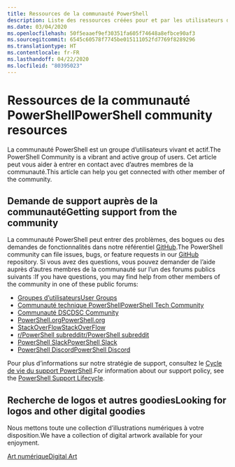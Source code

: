 ```yaml
---
title: Ressources de la communauté PowerShell
description: Liste des ressources créées pour et par les utilisateurs de PowerShell.
ms.date: 03/04/2020
ms.openlocfilehash: 50f5eaaef9ef30351fa605f74648a8efbce90af3
ms.sourcegitcommit: 6545c60578f7745be015111052fd7769f8289296
ms.translationtype: HT
ms.contentlocale: fr-FR
ms.lasthandoff: 04/22/2020
ms.locfileid: "80395023"
---
```

# <a name="powershell-community-resources"></a><span data-ttu-id="e70d3-103">Ressources de la communauté PowerShell</span><span class="sxs-lookup"><span data-stu-id="e70d3-103">PowerShell community resources</span></span>

<span data-ttu-id="e70d3-104">La communauté PowerShell est un groupe d’utilisateurs vivant et actif.</span><span class="sxs-lookup"><span data-stu-id="e70d3-104">The PowerShell Community is a vibrant and active group of users.</span></span> <span data-ttu-id="e70d3-105">Cet article peut vous aider à entrer en contact avec d’autres membres de la communauté.</span><span class="sxs-lookup"><span data-stu-id="e70d3-105">This article can help you get connected with other member of the community.</span></span>

## <a name="getting-support-from-the-community"></a><span data-ttu-id="e70d3-106">Demande de support auprès de la communauté</span><span class="sxs-lookup"><span data-stu-id="e70d3-106">Getting support from the community</span></span>

<span data-ttu-id="e70d3-107">La communauté PowerShell peut entrer des problèmes, des bogues ou des demandes de fonctionnalités dans notre référentiel [GitHub](https://github.com/powershell/powershell/issues).</span><span class="sxs-lookup"><span data-stu-id="e70d3-107">The PowerShell community can file issues, bugs, or feature requests in our [GitHub](https://github.com/powershell/powershell/issues) repository.</span></span> <span data-ttu-id="e70d3-108">Si vous avez des questions, vous pouvez demander de l’aide auprès d’autres membres de la communauté sur l’un des forums publics suivants :</span><span class="sxs-lookup"><span data-stu-id="e70d3-108">If you have questions, you may find help from other members of the community in one of these public forums:</span></span>

- [<span data-ttu-id="e70d3-109">Groupes d’utilisateurs</span><span class="sxs-lookup"><span data-stu-id="e70d3-109">User Groups</span></span>](https://aka.ms/psusergroup)
- [<span data-ttu-id="e70d3-110">Communauté technique PowerShell</span><span class="sxs-lookup"><span data-stu-id="e70d3-110">PowerShell Tech Community</span></span>](https://techcommunity.microsoft.com/t5/PowerShell/ct-p/WindowsPowerShell)
- [<span data-ttu-id="e70d3-111">Communauté DSC</span><span class="sxs-lookup"><span data-stu-id="e70d3-111">DSC Community</span></span>](https://dsccommunity.org/)
- [<span data-ttu-id="e70d3-112">PowerShell.org</span><span class="sxs-lookup"><span data-stu-id="e70d3-112">PowerShell.org</span></span>](https://powershell.org/)
- [<span data-ttu-id="e70d3-113">StackOverFlow</span><span class="sxs-lookup"><span data-stu-id="e70d3-113">StackOverFlow</span></span>](https://stackoverflow.com/questions/tagged/powershell)
- [<span data-ttu-id="e70d3-114">r/PowerShell subreddit</span><span class="sxs-lookup"><span data-stu-id="e70d3-114">r/PowerShell subreddit</span></span>](https://www.reddit.com/r/PowerShell/)
- [<span data-ttu-id="e70d3-115">PowerShell Slack</span><span class="sxs-lookup"><span data-stu-id="e70d3-115">PowerShell Slack</span></span>](https://join.slack.com/t/powershell/shared_invite/enQtNjk2ODE4MTkxNTY4LWJlOTU3NzBiYWFiMjM3Mzg3M2E5OGJiNGE4YjVhODVlNWNlY2I2ZWRkNGY2NjE4MThiYTg4OWI5NjA4MDM3ZjQ)
- [<span data-ttu-id="e70d3-116">PowerShell Discord</span><span class="sxs-lookup"><span data-stu-id="e70d3-116">PowerShell Discord</span></span>](https://discord.gg/Ju25cw6)

<span data-ttu-id="e70d3-117">Pour plus d’informations sur notre stratégie de support, consultez le [Cycle de vie du support PowerShell](/powershell/scripting/powershell-support-lifecycle).</span><span class="sxs-lookup"><span data-stu-id="e70d3-117">For information about our support policy, see the [PowerShell Support Lifecycle](/powershell/scripting/powershell-support-lifecycle).</span></span>

## <a name="looking-for-logos-and-other-digital-goodies"></a><span data-ttu-id="e70d3-118">Recherche de logos et autres goodies</span><span class="sxs-lookup"><span data-stu-id="e70d3-118">Looking for logos and other digital goodies</span></span>

<span data-ttu-id="e70d3-119">Nous mettons toute une collection d’illustrations numériques à votre disposition.</span><span class="sxs-lookup"><span data-stu-id="e70d3-119">We have a collection of digital artwork available for your enjoyment.</span></span>

[<span data-ttu-id="e70d3-120">Art numérique</span><span class="sxs-lookup"><span data-stu-id="e70d3-120">Digital Art</span></span>](/powershell/scripting/community/digital-art)

